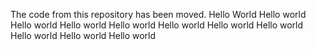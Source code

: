 The code from this repository has been moved.
Hello World
Hello world
Hello world
Hello world
Hello world
Hello world
Hello world
Hello world
Hello world
Hello world
Hello world
